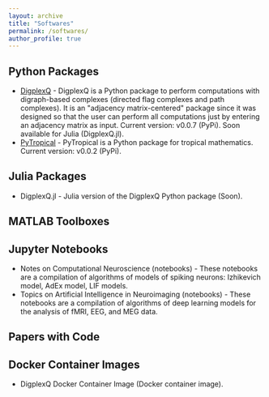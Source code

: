 ```yaml
---
layout: archive
title: "Softwares"
permalink: /softwares/
author_profile: true
---
```


## Python Packages

* [DigplexQ](https://github.com/heitorbaldo/DigplexQ) - DigplexQ is a Python package to perform computations with digraph-based complexes (directed flag complexes and path complexes). It is an "adjacency matrix-centered" package since it was designed so that the user can perform all computations just by entering an adjacency matrix as input. Current version: v0.0.7 (PyPi). Soon available for Julia (DigplexQ.jl).
* [PyTropical](https://github.com/heitorbaldo/PyTropical) - PyTropical is a Python package for tropical mathematics. Current version: v0.0.2 (PyPi).


## Julia Packages

* DigplexQ.jl - Julia version of the DigplexQ Python package (Soon).

## MATLAB Toolboxes

## Jupyter Notebooks

* Notes on Computational Neuroscience (notebooks) - These notebooks are a compilation of algorithms of models of spiking neurons: Izhikevich model, AdEx model, LIF models.
* Topics on Artificial Intelligence in Neuroimaging (notebooks) - These notebooks are a compilation of algorithms of deep learning models for the analysis of fMRI, EEG, and MEG data.

## Papers with Code

## Docker Container Images

* DigplexQ Docker Container Image (Docker container image).